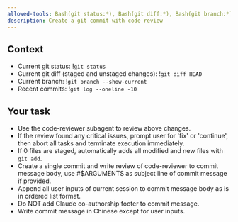 ```yaml
---
allowed-tools: Bash(git status:*), Bash(git diff:*), Bash(git branch:*), Bash(git log:*), Bash(git add:*), Bash(git commit:*)
description: Create a git commit with code review
---
```

 
## Context
 
- Current git status: !`git status`
- Current git diff (staged and unstaged changes): !`git diff HEAD`
- Current branch: !`git branch --show-current`
- Recent commits: !`git log --oneline -10`
 
## Your task
 
- Use the code-reviewer subagent to review above changes.
- If the review found any critical issues, prompt user for 'fix' or 'continue', then abort all tasks and terminate execution immediately.
- If 0 files are staged, automatically adds all modified and new files with `git add`.
- Create a single commit and write review of code-reviewer to commit message body, use #$ARGUMENTS as subject line of commit message if provided.
- Append all user inputs of current session to commit message body as is in ordered list format.
- Do NOT add Claude co-authorship footer to commit message.
- Write commit message in Chinese except for user inputs.
